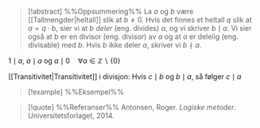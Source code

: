 
> [!abstract] %%Oppsummering%%
> La $a$ og $b$ være [[Tallmengder|heltall]] slik at $b\neq 0$. Hvis det finnes et heltall $q$ slik at $a=q\cdot b$, sier vi at $b$ *deler* (eng. divides) $a$, og vi skriver $b\mid a$. Vi sier også at $b$ er en divisor (eng. divisor) av $a$ og at $a$ er delelig (eng. divisable) med $b$. Hvis $b$ ikke deler $a$, skriver vi $b\nmid a$.

$1\mid a$, $a\mid a$ og $a \mid 0 \quad\forall a \in \mathbb{Z} \backslash \{0\}$

[[Transitivitet|Transitivitet]] i divisjon:
Hvis $c\mid b$ og $b\mid a$, så følger $c\mid a$ 

> [!example] %%Eksempel%%
> 

> [!quote] %%Referanser%%
>Antonsen, Roger. *Logiske metoder*. Universitetsforlaget, 2014.